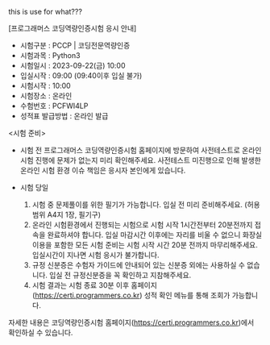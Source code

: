 this is use for what???

[프로그래머스 코딩역량인증시험 응시 안내]
-  시험구분 : PCCP | 코딩전문역량인증
-  시험과목 : Python3
-  시험일시 : 2023-09-22(금) 10:00
-  입실시작 : 09:00 (09:40이후 입실 불가)
-  시험시작 : 10:00
-  시험장소 : 온라인
-  수험번호 : PCFWI4LP
-  성적표 발급방법 : 온라인 발급


<시험 준비>
* 시험 전
  프로그래머스 코딩역량인증시험 홈페이지에 방문하여 사전테스트로 온라인 시험 진행에 문제가 없는지 미리 확인해주세요. 사전테스트 미진행으로 인해 발생한 온라인 시험 환경 이슈 책임은 응시자 본인에게 있습니다.

* 시험 당일
  1. 시험 중 문제풀이를 위한 필기가 가능합니다. 입실 전 미리 준비해주세요. (허용범위 A4지 1장, 필기구)
  2. 온라인 시험환경에서 진행되는 시험으로 시험 시작 1시간전부터 20분전까지 접속을 완료하셔야 합니다. 입실 마감시간 이후에는 자리를 비울 수 없으니 화장실 이용을 포함한 모든 시험 준비는 시험 시작 시간 20분 전까지 마무리해주세요. 입실시간이 지나면 시험 응시가 불가합니다.
  3. 규정 신분증은 수험자 가이드에 안내되어 있는 신분증 외에는 사용하실 수 없습니다. 입실 전 규정신분증을 꼭 확인하고 지참해주세요.
  4. 시험 결과는 시험 종료 30분 이후 홈페이지 (https://certi.programmers.co.kr) 성적 확인 메뉴를 통해 조회가 가능합니다.

자세한 내용은 코딩역량인증시험 홈페이지(https://certi.programmers.co.kr)에서 확인하실 수 있습니다.
